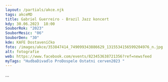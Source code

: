 ```yaml
---
layout: /partials/akce.njk
tags: akceMD
title: Gabriel Guerreiro - Brazil Jazz koncert
kdy: 30.06.2023  18:00
SouborRok: "2023"
SouborMesic: "06"
SouborDen: "30"
kde: KAFE Dostaveníčko
foto: /images/akce/353847414_749099343886629_1315534156599204976_n.jpg
alt: fotografie
web: https://www.facebook.com/events/823453638721356?ref=newsfeed
myTags: "HudbaDivadlo ProDospele Ostatni cerven2023 "
---
```

.﻿..